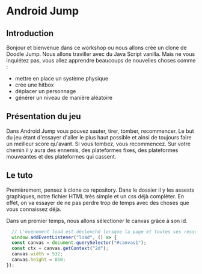 # Android Jump

## Introduction 

Bonjour et bienvenue dans ce workshop ou nous allons crée un clone de Doodle Jump. Nous allons traviller avec du Java Script vanilla. Mais ne vous inquiétez pas, vous allez apprendre beaucoups de nouvelles choses comme :

* mettre en place un système physique
* crée une hitbox
* déplacer un personnage
* générer un niveau de manière aléatoire

## Présentation du jeu

Dans Android Jump vous pouvez sauter, tirer, tomber, recommencer. Le but du jeu étant d'essayer d'aller le plus haut possible et ainsi de toujours faire un meilleur score qu'avant. Si vous tombez, vous recommencez. Sur votre chemin il y aura des ennemis, des plateformes fixes, des plateformes mouveantes et des plateformes qui cassent.

## Le tuto

Premièrement, pensez à clone ce repository. Dans le dossier il y les assests graphiques, notre fichier HTML très simple et un css déjà complèter. En effet, on va essayer de ne pas perdre trop de temps avec des choses que vous connaissez déjà.

Dans un premier temps, nous allons sélectioner le canvas grâce à son id.

```javascript
  // L'évènement load est déclenché lorsque la page et toutes ses ressources dépendantes (telles que les feuilles de style et des images) sont complètement chargées.
  window.addEventListener("load", () => {
  const canvas = document.querySelector("#canvas1");
  const ctx = canvas.getContext("2d");
  canvas.width = 532;
  canvas.height = 850;
});
```
